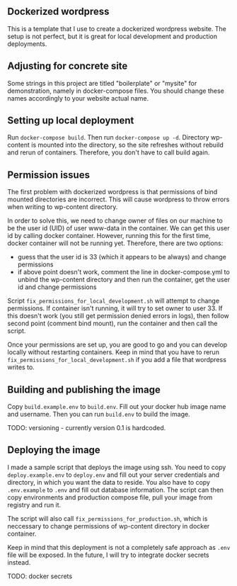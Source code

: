 ## Dockerized wordpress

This is a template that I use to create a dockerized wordpress website. The setup is not perfect, but it is great for local development and production deployments.

## Adjusting for concrete site

Some strings in this project are titled "boilerplate" or "mysite" for demonstration, namely in docker-compose files. You should change these names accordingly to your website actual name.

## Setting up local deployment

Run `docker-compose build`. Then run `docker-compose up -d`. Directory wp-content is mounted into the directory, so the site refreshes without rebuild and rerun of containers. Therefore, you don't have to call build again.

## Permission issues

The first problem with dockerized wordpress is that permissions of bind mounted directories are incorrect. This will cause wordpress to throw errors when writing to wp-content directory.

In order to solve this, we need to change owner of files on our machine to be the user id (UID) of user www-data in the container. We can get this user id by calling docker container. However, running this for the first time, docker container will not be running yet. Therefore, there are two options:

- guess that the user id is 33 (which it appears to be always) and change permissions
- if above point doesn't work, comment the line in docker-compose.yml to unbind the wp-content directory and then run the container, get the user id and change permissions

Script `fix_permissions_for_local_development.sh` will attempt to change permissions. If container isn't running, it will try to set owner to user 33. If this doesn't work (you still get permission denied errors in logs), then follow second point (comment bind mount), run the container and then call the script.

Once your permissions are set up, you are good to go and you can develop locally without restarting containers. Keep in mind that you have to rerun
`fix_permissions_for_local_development.sh` if you add a file that wordpress writes to.

## Building and publishing the image

Copy `build.example.env` to `build.env`. Fill out your docker hub image name and username. Then you can run `build.env` to build the image.

TODO: versioning - currently version 0.1 is hardcoded.

## Deploying the image

I made a sample script that deploys the image using ssh. You need to copy `deploy.example.env` to `deploy.env` and fill out your server credentials and directory, in which you want the data to reside. You also have to copy `.env.example` to `.env` and fill out database information. The script can then copy environments and production compose file, pull your image from registry and run it.

The script will also call `fix_permissions_for_production.sh`, which is neccessary to change permissions of wp-content directory in docker container.

Keep in mind that this deployment is not a completely safe approach as `.env` file will be exposed. In the future, I will try to integrate docker secrets instead.

TODO: docker secrets
